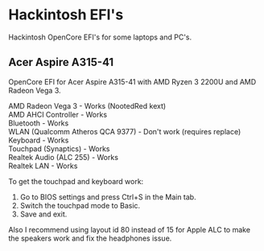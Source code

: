 # Hackintosh EFI's
Hackintosh OpenCore EFI's for some laptops and PC's.

## Acer Aspire A315-41
OpenCore EFI for Acer Aspire A315-41 with AMD Ryzen 3 2200U and AMD Radeon Vega 3.  

AMD Radeon Vega 3 - Works (NootedRed kext)  
AMD AHCI Controller - Works  
Bluetooth - Works  
WLAN (Qualcomm Atheros QCA 9377) - Don't work (requires replace)  
Keyboard - Works  
Touchpad (Synaptics) - Works  
Realtek Audio (ALC 255) - Works  
Realtek LAN - Works  


To get the touchpad and keyboard work:  
1. Go to BIOS settings and press Ctrl+S in the Main tab.  
2. Switch the touchpad mode to Basic.  
3. Save and exit.  

Also I recommend using layout id 80 instead of 15 for Apple ALC to make the speakers work and fix the headphones issue.  
